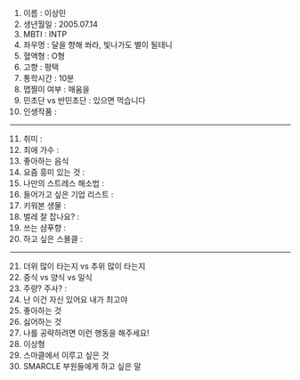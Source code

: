 1. 이름 : 이상민
2. 생년월일 : 2005.07.14
3. MBTI : INTP
4. 좌우명 : 달을 향해 쏴라, 빛나가도 별이 될테니
5. 혈액형 : O형
6. 고향 : 평택
7. 통학시간 : 10분
8. 맵찔이 여부 : 매움을
9. 민초단 vs 반민초단 : 있으면 먹습니다
10. 인생작품 : 
---
11. 취미 : 
12. 최애 가수 : 
13. 좋아하는 음식
14. 요즘 흥미 있는 것 : 
15. 나만의 스트레스 해소법 : 
16. 들어가고 싶은 기업 리스트 :
17. 키워본 생물 : 
18. 벌레 잘 잡나요? : 
19. 쓰는 샴푸향 :
20. 하고 싶은 스몰클 : 
***
21. 더위 많이 타는지 vs 추위 많이 타는지
22. 중식 vs 양식 vs 일식
23. 주량? 주사? : 
24. 난 이건 자신 있어요 내가 최고야
25. 좋아하는 것
26. 싫어하는 것
27. 나를 공략하려면 이런 행동을 해주세요!
28. 이상형
29. 스마클에서 이루고 싶은 것
30. SMARCLE 부원들에게 하고 싶은 말
